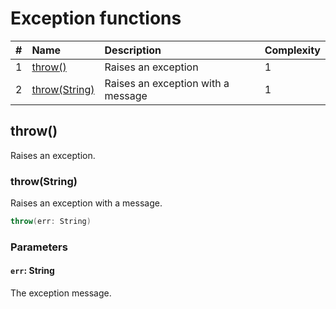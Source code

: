 # Exception functions

| # | Name | Description | Complexity |
| :--- | :--- | :--- | :--- |
| 1 | [throw()](#throw) | Raises an exception | 1 |
| 2 | [throw(String)](#throw-string) | Raises an exception with a message | 1 |

## throw()

Raises an exception.

### throw(String)

Raises an exception with a message.

```scala
throw(err: String)
```

### Parameters

#### `err`: String

The exception message.
